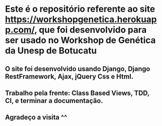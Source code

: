 # Este é o repositório referente ao site https://workshopgenetica.herokuapp.com/, que foi desenvolvido para ser usado no Workshop de Genética da Unesp de Botucatu 

## O site foi desenvolvido usando Django, Django RestFramework, Ajax, jQuery Css e Html.

## Trabalho pela frente: Class Based Views, TDD, CI, e terminar a documentação.

## Agradeço a visita ^^  